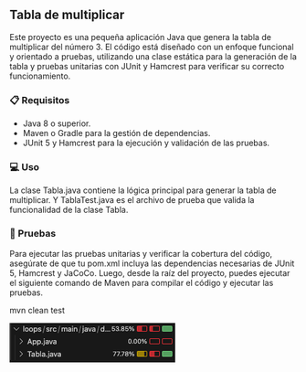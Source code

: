 ## Tabla de multiplicar
Este proyecto es una pequeña aplicación Java que genera la tabla de multiplicar del número 3. El código está diseñado con un enfoque funcional y orientado a pruebas, utilizando una clase estática para la generación de la tabla y pruebas unitarias con JUnit y Hamcrest para verificar su correcto funcionamiento.

### 📋 Requisitos
- Java 8 o superior.
- Maven o Gradle para la gestión de dependencias.
- JUnit 5 y Hamcrest para la ejecución y validación de las pruebas.

### 💻 Uso
La clase Tabla.java contiene la lógica principal para generar la tabla de multiplicar. Y TablaTest.java es el archivo de prueba que valida la funcionalidad de la clase Tabla.

### 🧪 Pruebas
Para ejecutar las pruebas unitarias y verificar la cobertura del código, asegúrate de que tu pom.xml incluya las dependencias necesarias de JUnit 5, Hamcrest y JaCoCo. Luego, desde la raíz del proyecto, puedes ejecutar el siguiente comando de Maven para compilar el código y ejecutar las pruebas.

mvn clean test

![test coverage](coverage-loops.png)

